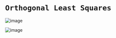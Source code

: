 # `Orthogonal Least Squares`

![image](https://user-images.githubusercontent.com/14041622/45735564-deec4d80-bc1a-11e8-9bb6-a41937f67838.png)

![image](https://user-images.githubusercontent.com/14041622/45735569-e3b10180-bc1a-11e8-946c-ca0545cb4510.png)
